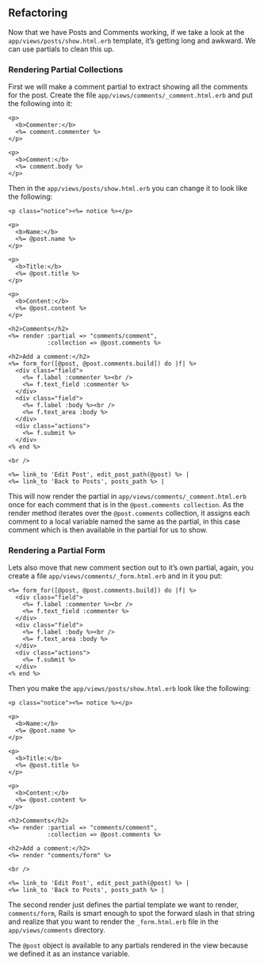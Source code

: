 ## Refactoring

Now that we have Posts and Comments working, if we take a look at the `app/views/posts/show.html.erb` template, it’s getting long and awkward. We can use partials to clean this up.

### Rendering Partial Collections

First we will make a comment partial to extract showing all the comments for the post. Create the file `app/views/comments/_comment.html.erb` and put the following into it:

	<p>
	  <b>Commenter:</b>
	  <%= comment.commenter %>
	</p>

	<p>
	  <b>Comment:</b>
	  <%= comment.body %>
	</p>

Then in the `app/views/posts/show.html.erb` you can change it to look like the following:

	<p class="notice"><%= notice %></p>

	<p>
	  <b>Name:</b>
	  <%= @post.name %>
	</p>

	<p>
	  <b>Title:</b>
	  <%= @post.title %>
	</p>

	<p>
	  <b>Content:</b>
	  <%= @post.content %>
	</p>

	<h2>Comments</h2>
	<%= render :partial => "comments/comment",
	           :collection => @post.comments %>

	<h2>Add a comment:</h2>
	<%= form_for([@post, @post.comments.build]) do |f| %>
	  <div class="field">
	    <%= f.label :commenter %><br />
	    <%= f.text_field :commenter %>
	  </div>
	  <div class="field">
	    <%= f.label :body %><br />
	    <%= f.text_area :body %>
	  </div>
	  <div class="actions">
	    <%= f.submit %>
	  </div>
	<% end %>

	<br />

	<%= link_to 'Edit Post', edit_post_path(@post) %> |
	<%= link_to 'Back to Posts', posts_path %> |

This will now render the partial in `app/views/comments/_comment.html.erb` once for each comment that is in the `@post.comments collection`. As the render method iterates over the `@post.comments` collection, it assigns each comment to a local variable named the same as the partial, in this case comment which is then available in the partial for us to show.

### Rendering a Partial Form

Lets also move that new comment section out to it’s own partial, again, you create a file `app/views/comments/_form.html.erb` and in it you put:

	<%= form_for([@post, @post.comments.build]) do |f| %>
	  <div class="field">
	    <%= f.label :commenter %><br />
	    <%= f.text_field :commenter %>
	  </div>
	  <div class="field">
	    <%= f.label :body %><br />
	    <%= f.text_area :body %>
	  </div>
	  <div class="actions">
	    <%= f.submit %>
	  </div>
	<% end %>

Then you make the `app/views/posts/show.html.erb` look like the following:

	<p class="notice"><%= notice %></p>

	<p>
	  <b>Name:</b>
	  <%= @post.name %>
	</p>

	<p>
	  <b>Title:</b>
	  <%= @post.title %>
	</p>

	<p>
	  <b>Content:</b>
	  <%= @post.content %>
	</p>

	<h2>Comments</h2>
	<%= render :partial => "comments/comment",
	           :collection => @post.comments %>

	<h2>Add a comment:</h2>
	<%= render "comments/form" %>

	<br />

	<%= link_to 'Edit Post', edit_post_path(@post) %> |
	<%= link_to 'Back to Posts', posts_path %> |

The second render just defines the partial template we want to render, `comments/form`, Rails is smart enough to spot the forward slash in that string and realize that you want to render the `_form.html.erb` file in the `app/views/comments` directory.

The `@post` object is available to any partials rendered in the view because we defined it as an instance variable.